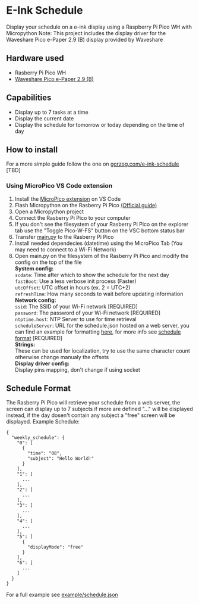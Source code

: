 # E-Ink Schedule
Display your schedule on a e-ink display using a Raspberry Pi Pico WH with Micropython
Note: This project includes the display driver for the Waveshare Pico e-Paper 2.9 (B) display provided by Waveshare

## Hardware used
- Rasberry Pi Pico WH
- [Waveshare Pico e-Paper 2.9 (B)](https://www.waveshare.com/wiki/Pico-ePaper-2.9-B)

## Capabilities
- Display up to 7 tasks at a time
- Display the current date
- Display the schedule for tomorrow or today depending on the time of day

## How to install
For a more simple guide follow the one on [gorzog.com/e-ink-schedule](https://gorzog.com/e-ink-schedule) [TBD]
### Using MicroPico VS Code extension
1. Install the [MicroPico extension](https://marketplace.visualstudio.com/items?itemName=paulober.pico-w-go) on VS Code
2. Flash Micropython on the Rasberry Pi Pico [(Official guide)](https://www.raspberrypi.com/documentation/microcontrollers/micropython.html)
3. Open a Micropython project
4. Connect the Rasberry Pi Pico to your computer
5. If you don't see the filesystem of your Rasberry Pi Pico on the explorer tab use the "Toggle Pico-W-FS" button on the VSC bottom status bar
6. Transfer [main.py](https://github.com/Vincenzo160/E-Ink-Schedule/blob/main/src/main.py) to the Rasberry Pi Pico
7. Install needed dependecies (datetime) using the MicroPico Tab (You may need to connect to a Wi-Fi Network)
8. Open main.py on the filesystem of the Rasberry Pi Pico and modify the config on the top of the file<br>
   **System config:**<br>
   `scdate`: Time after which to show the schedule for the next day<br>
   `fastBoot`: Use a less verbose init process (Faster)<br>
   `utcOffset`: UTC offset in hours (ex. 2 = UTC+2)<br>
   `refreshTime`: How many seconds to wait before updating information<br>
   **Network config:**<br>
   `ssid`: The SSID of your Wi-Fi network [REQUIRED]<br>
   `password`: The password of your Wi-Fi network [REQUIRED]<br>
   `ntptime.host`: NTP Server to use for time retrieval<br>
   `scheduleServer`: URL for the schedule.json hosted on a web server, you can find an example for formatting [here](https://github.com/Vincenzo160/E-Ink-Schedule/blob/main/example/schedule.json), for more info see [schedule format](https://github.com/Vincenzo160/E-Ink-Schedule/blob/main/README.md#Schedule+Format) [REQUIRED]<br>
   **Strings:**<br>
   These can be used for localization, try to use the same character count otherwise change manualy the offsets<br>
   **Display driver config:**<br>
   Display pins mapping, don't change if using socket<br>

## Schedule Format
The Rasberry Pi Pico will retrieve your schedule from a web server, the screen can display up to 7 subjects if more are defined "..." will be displayed instead, if the day dosen't contain any subject a "free" screen will be displayed.
Example Schedule:
```
{
  "weekly_schedule": {
    "0": [
      {
        "time": "08",
        "subject": "Hello World!"
      }
    ],
    "1": [
      ...
    ],
    "2": [
      ...
    ],
    "3": [
      ...
    ],
    "4": [
      ...
    ],
    "5": [
      {
        "displayMode": "free"
      }
    ],
    "6": [
      ...
    ]
  }
}
```

For a full example see [example/schedule.json](https://github.com/Vincenzo160/E-Ink-Schedule/blob/main/example/schedule.json)